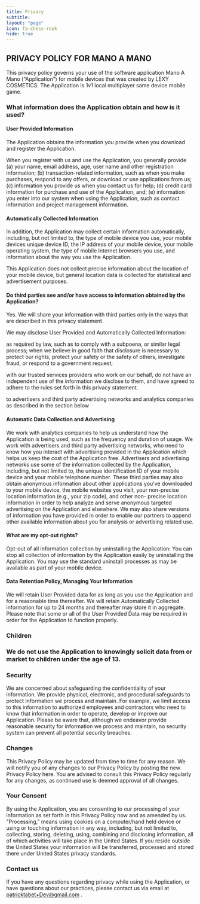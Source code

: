 ```yaml
---
title: Privacy
subtitle:
layout: "page"
icon: fa-chess-rook
hide: true
---
```


<h2>PRIVACY POLICY FOR MANO A MANO</h2>


This privacy policy governs your use of the software application Mano A Mano (“Application”) for mobile devices that was created by LEXY COSMETICS. The Application is 1v1 local multiplayer same device mobile game. 

<h3>What information does the Application obtain and how is it used?</h3>

<h4>User Provided Information</h4>

The Application obtains the information you provide when you download and register the Application.

When you register with us and use the Application, you generally provide (a) your name, email address, age, user name and other registration information; (b) transaction-related information, such as when you make purchases, respond to any offers, or download or use applications from us; (c) information you provide us when you contact us for help; (d) credit card information for purchase and use of the Application, and; (e) information you enter into our system when using the Application, such as contact information and project management information.

<h4>Automatically Collected Information</h4>

In addition, the Application may collect certain information automatically, including, but not limited to, the type of mobile device you use, your mobile devices unique device ID, the IP address of your mobile device, your mobile operating system, the type of mobile Internet browsers you use, and information about the way you use the Application. 

This Application does not collect precise information about the location of your mobile device, but general location data is collected for statistical and advertisement purposes.

 

<h4>Do third parties see and/or have access to information obtained by the Application?</h4>

Yes. We will share your information with third parties only in the ways that are described in this privacy statement.

We may disclose User Provided and Automatically Collected Information:

as required by law, such as to comply with a subpoena, or similar legal process; when we believe in good faith that disclosure is necessary to protect our rights, protect your safety or the safety of others, investigate fraud, or respond to a government request;

with our trusted services providers who work on our behalf, do not have an independent use of the information we disclose to them, and have agreed to adhere to the rules set forth in this privacy statement.

to advertisers and third party advertising networks and analytics companies as described in the section below
 

<h4>Automatic Data Collection and Advertising</h4>

We work with analytics companies to help us understand how the Application is being used, such as the frequency and duration of usage. We work with advertisers and third party advertising networks, who need to know how you interact with advertising provided in the Application which helps us keep the cost of the Application free. Advertisers and advertising networks use some of the information collected by the Application, including, but not limited to, the unique identification ID of your mobile device and your mobile telephone number. These third parties may also obtain anonymous information about other applications you’ve downloaded to your mobile device, the mobile websites you visit, your non-precise location information (e.g., your zip code), and other non- precise location information in order to help analyze and serve anonymous targeted advertising on the Application and elsewhere. We may also share versions of information you have provided in order to enable our partners to append other available information about you for analysis or advertising related use. 


<h4>What are my opt-out rights?</h4>

Opt-out of all information collection by uninstalling the Application: You can stop all collection of information by the Application easily by uninstalling the Application. You may use the standard uninstall processes as may be available as part of your mobile device. 
  

<h4>Data Retention Policy, Managing Your Information</h4>

We will retain User Provided data for as long as you use the Application and for a reasonable time thereafter. We will retain Automatically Collected information for up to 24 months and thereafter may store it in aggregate. Please note that some or all of the User Provided Data may be required in order for the Application to function properly.

 

<h3>Children<h3>

We do not use the Application to knowingly solicit data from or market to children under the age of 13.

 
<h3>Security</h3>

We are concerned about safeguarding the confidentiality of your information. We provide physical, electronic, and procedural safeguards to protect information we process and maintain. For example, we limit access to this information to authorized employees and contractors who need to know that information in order to operate, develop or improve our Application. Please be aware that, although we endeavor provide reasonable security for information we process and maintain, no security system can prevent all potential security breaches.



<h3>Changes</h3>
This Privacy Policy may be updated from time to time for any reason. We will notify you of any changes to our Privacy Policy by posting the new Privacy Policy here. You are advised to consult this Privacy Policy regularly for any changes, as continued use is deemed approval of all changes.

 

<h3>Your Consent</h3>

By using the Application, you are consenting to our processing of your information as set forth in this Privacy Policy now and as amended by us. "Processing,” means using cookies on a computer/hand held device or using or touching information in any way, including, but not limited to, collecting, storing, deleting, using, combining and disclosing information, all of which activities will take place in the United States. If you reside outside the United States your information will be transferred, processed and stored there under United States privacy standards. 

 

<h3>Contact us</h3>

If you have any questions regarding privacy while using the Application, or have questions about our practices, please contact us via email at patricktabet+Dev@gmail.com .
